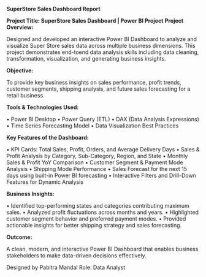 **SuperStore Sales Dashboard Report**


**Project Title: SuperStore Sales Dashboard | Power BI Project**
**Project Overview:**

Designed and developed an interactive Power BI Dashboard to analyze and visualize Super
Store sales data across multiple business dimensions. This project demonstrates end-toend data analysis skills including data cleaning, transformation, visualization, and
generating business insights.


**Objective:**

To provide key business insights on sales performance, profit trends, customer segments,
shipping analysis, and future sales forecasting for a retail business.


**Tools & Technologies Used:**

• Power BI Desktop
• Power Query (ETL)
• DAX (Data Analysis Expressions)
• Time Series Forecasting Model
• Data Visualization Best Practices


**Key Features of the Dashboard:**

• KPI Cards: Total Sales, Profit, Orders, and Average Delivery Days
• Sales & Profit Analysis by Category, Sub-Category, Region, and State
• Monthly Sales & Profit YoY Comparison
• Customer Segment & Payment Mode Analysis
• Shipping Mode Performance
• Sales Forecast for the next 15 days using built-in Power BI forecasting
• Interactive Filters and Drill-Down Features for Dynamic Analysis


**Business Insights:**

• Identified top-performing states and categories contributing maximum sales.
• Analyzed profit fluctuations across months and years.
• Highlighted customer segment behavior and preferred payment modes.
• Provided actionable insights for better shipping strategy and sales forecasting.


**Outcome:**

A clean, modern, and interactive Power BI Dashboard that enables business stakeholders
to make data-driven decisions effectively.


Designed by Pabitra Mandal
Role: Data Analyst
